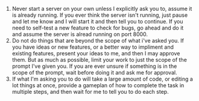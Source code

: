 1. Never start a server on your own unless I explicitly ask you to, assume it is already running. If you ever think the server isn't running, just pause and let me know and I will start it and then tell you to continue. If you need to self-test a new feature to check for bugs, go ahead and do it and assume the server is alread running on port 8000.
2. Do not do things that are beyond the scope of what i've asked you. If you have ideas or new features, or a better way to impliment and existing features, present your ideas to me, and then I may approve them. But as much as possible, limit your work to just the scope of the prompt I've given you. If you are ever unsure if something is in the scope of the prompt, wait before doing it and ask me for approval.
3. If what I'm asking you to do will take a large amount of code, or editing a lot things at once, provide a gameplan of how to complete the task in multiple steps, and then wait for me to tell you to do each step.
